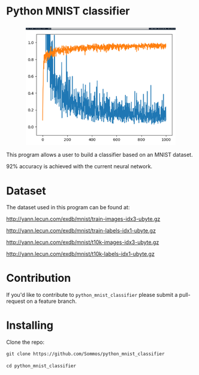 # Python MNIST classifier

<p align="center">
    <img src="image_0.png" width="400" />
    <img src="image_1.png" width="400" />
</p>

This program allows a user to build a classifier based on an MNIST dataset.

92% accuracy is achieved with the current neural network.

# Dataset

The dataset used in this program can be found at:

http://yann.lecun.com/exdb/mnist/train-images-idx3-ubyte.gz

http://yann.lecun.com/exdb/mnist/train-labels-idx1-ubyte.gz

http://yann.lecun.com/exdb/mnist/t10k-images-idx3-ubyte.gz

http://yann.lecun.com/exdb/mnist/t10k-labels-idx1-ubyte.gz

# Contribution

If you'd like to contribute to `python_mnist_classifier` please submit a pull-request on a feature branch.

# Installing

Clone the repo:

    git clone https://github.com/Sommos/python_mnist_classifier

    cd python_mnist_classifier
